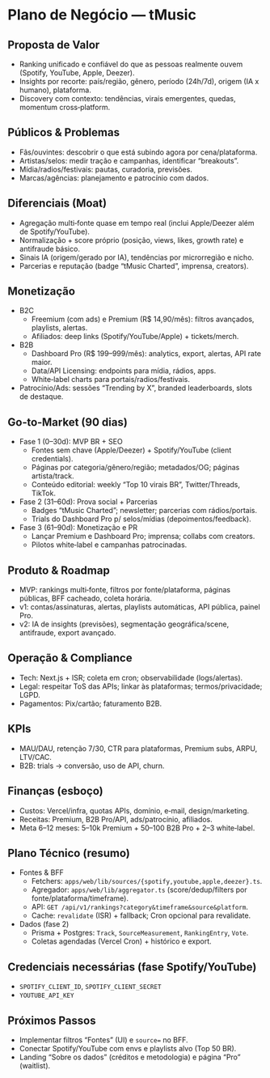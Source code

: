 # Plano de Negócio — tMusic

## Proposta de Valor
- Ranking unificado e confiável do que as pessoas realmente ouvem (Spotify, YouTube, Apple, Deezer).
- Insights por recorte: país/região, gênero, período (24h/7d), origem (IA x humano), plataforma.
- Discovery com contexto: tendências, virais emergentes, quedas, momentum cross‑platform.

## Públicos & Problemas
- Fãs/ouvintes: descobrir o que está subindo agora por cena/plataforma.
- Artistas/selos: medir tração e campanhas, identificar “breakouts”.
- Mídia/radios/festivais: pautas, curadoria, previsões.
- Marcas/agências: planejamento e patrocínio com dados.

## Diferenciais (Moat)
- Agregação multi‑fonte quase em tempo real (inclui Apple/Deezer além de Spotify/YouTube).
- Normalização + score próprio (posição, views, likes, growth rate) e antifraude básico.
- Sinais IA (origem/gerado por IA), tendências por microrregião e nicho.
- Parcerias e reputação (badge “tMusic Charted”, imprensa, creators).

## Monetização
- B2C
  - Freemium (com ads) e Premium (R$ 14,90/mês): filtros avançados, playlists, alertas.
  - Afiliados: deep links (Spotify/YouTube/Apple) + tickets/merch.
- B2B
  - Dashboard Pro (R$ 199–999/mês): analytics, export, alertas, API rate maior.
  - Data/API Licensing: endpoints para mídia, rádios, apps.
  - White‑label charts para portais/radios/festivais.
- Patrocínio/Ads: sessões “Trending by X”, branded leaderboards, slots de destaque.

## Go‑to‑Market (90 dias)
- Fase 1 (0–30d): MVP BR + SEO
  - Fontes sem chave (Apple/Deezer) + Spotify/YouTube (client credentials).
  - Páginas por categoria/gênero/região; metadados/OG; páginas artista/track.
  - Conteúdo editorial: weekly “Top 10 virais BR”, Twitter/Threads, TikTok.
- Fase 2 (31–60d): Prova social + Parcerias
  - Badges “tMusic Charted”; newsletter; parcerias com rádios/portais.
  - Trials do Dashboard Pro p/ selos/mídias (depoimentos/feedback).
- Fase 3 (61–90d): Monetização e PR
  - Lançar Premium e Dashboard Pro; imprensa; collabs com creators.
  - Pilotos white‑label e campanhas patrocinadas.

## Produto & Roadmap
- MVP: rankings multi‑fonte, filtros por fonte/plataforma, páginas públicas, BFF cacheado, coleta horária.
- v1: contas/assinaturas, alertas, playlists automáticas, API pública, painel Pro.
- v2: IA de insights (previsões), segmentação geográfica/scene, antifraude, export avançado.

## Operação & Compliance
- Tech: Next.js + ISR; coleta em cron; observabilidade (logs/alertas).
- Legal: respeitar ToS das APIs; linkar às plataformas; termos/privacidade; LGPD.
- Pagamentos: Pix/cartão; faturamento B2B.

## KPIs
- MAU/DAU, retenção 7/30, CTR para plataformas, Premium subs, ARPU, LTV/CAC.
- B2B: trials → conversão, uso de API, churn.

## Finanças (esboço)
- Custos: Vercel/infra, quotas APIs, domínio, e‑mail, design/marketing.
- Receitas: Premium, B2B Pro/API, ads/patrocínio, afiliados.
- Meta 6–12 meses: 5–10k Premium + 50–100 B2B Pro + 2–3 white‑label.

## Plano Técnico (resumo)
- Fontes & BFF
  - Fetchers: `apps/web/lib/sources/{spotify,youtube,apple,deezer}.ts`.
  - Agregador: `apps/web/lib/aggregator.ts` (score/dedup/filters por fonte/plataforma/timeframe).
  - API: `GET /api/v1/rankings?category&timeframe&source&platform`.
  - Cache: `revalidate` (ISR) + fallback; Cron opcional para revalidate.
- Dados (fase 2)
  - Prisma + Postgres: `Track`, `SourceMeasurement`, `RankingEntry`, `Vote`.
  - Coletas agendadas (Vercel Cron) + histórico e export.

## Credenciais necessárias (fase Spotify/YouTube)
- `SPOTIFY_CLIENT_ID`, `SPOTIFY_CLIENT_SECRET`
- `YOUTUBE_API_KEY`

## Próximos Passos
- Implementar filtros “Fontes” (UI) e `source=` no BFF.
- Conectar Spotify/YouTube com envs e playlists alvo (Top 50 BR).
- Landing “Sobre os dados” (créditos e metodologia) e página “Pro” (waitlist).
